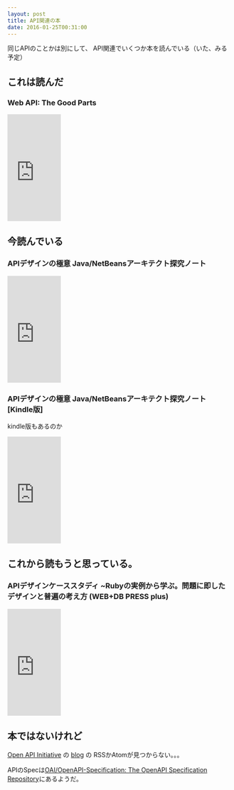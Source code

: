 ```yaml
---
layout: post
title: API関連の本
date: 2016-01-25T00:31:00
---
```


同じAPIのことかは別にして、
API関連でいくつか本を読んでいる（いた、みる予定）

## これは読んだ

### Web API: The Good Parts

<iframe src="http://rcm-fe.amazon-adsystem.com/e/cm?lt1=_blank&bc1=000000&IS2=1&bg1=FFFFFF&fc1=000000&lc1=0000FF&t=mi3002-22&o=9&p=8&l=as4&m=amazon&f=ifr&ref=ss_til&asins=4873116864" style="width:120px;height:240px;" scrolling="no" marginwidth="0" marginheight="0" frameborder="0"></iframe>

## 今読んでいる

### APIデザインの極意 Java/NetBeansアーキテクト探究ノート

<iframe src="http://rcm-fe.amazon-adsystem.com/e/cm?lt1=_blank&bc1=000000&IS2=1&bg1=FFFFFF&fc1=000000&lc1=0000FF&t=mi3002-22&o=9&p=8&l=as4&m=amazon&f=ifr&ref=ss_til&asins=484433591X" style="width:120px;height:240px;" scrolling="no" marginwidth="0" marginheight="0" frameborder="0"></iframe>

### APIデザインの極意 Java/NetBeansアーキテクト探究ノート [Kindle版]
kindle版もあるのか

<iframe src="http://rcm-fe.amazon-adsystem.com/e/cm?lt1=_blank&bc1=000000&IS2=1&bg1=FFFFFF&fc1=000000&lc1=0000FF&t=mi3002-22&o=9&p=8&l=as4&m=amazon&f=ifr&ref=ss_til&asins=B00LGJTXT8" style="width:120px;height:240px;" scrolling="no" marginwidth="0" marginheight="0" frameborder="0"></iframe>


## これから読もうと思っている。

### APIデザインケーススタディ ~Rubyの実例から学ぶ。問題に即したデザインと普遍の考え方 (WEB+DB PRESS plus)

<iframe src="http://rcm-fe.amazon-adsystem.com/e/cm?lt1=_blank&bc1=000000&IS2=1&bg1=FFFFFF&fc1=000000&lc1=0000FF&t=mi3002-22&o=9&p=8&l=as4&m=amazon&f=ifr&ref=ss_til&asins=4774178020" style="width:120px;height:240px;" scrolling="no" marginwidth="0" marginheight="0" frameborder="0"></iframe>

## 本ではないけれど

[Open API Initiative](https://openapis.org/ "Home  Open API Initiative") の [blog](https://openapis.org/news-faq/blog "Open API Initiative") の RSSかAtomが見つからない。。。

APIのSpecは[OAI/OpenAPI-Specification: The OpenAPI Specification Repository](https://github.com/OAI/OpenAPI-Specification "OAI/OpenAPI-Specification: The OpenAPI Specification Repository")にあるようだ。
